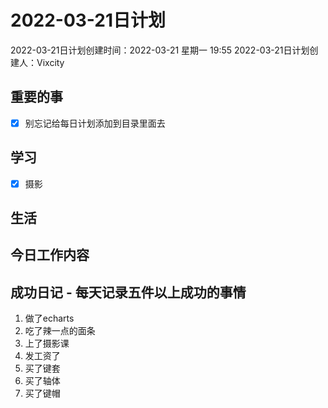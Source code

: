 # 2022-03-21日计划

2022-03-21日计划创建时间：2022-03-21 星期一  19:55
2022-03-21日计划创建人：Vixcity

## 重要的事
- [x] 别忘记给每日计划添加到目录里面去

## 学习
- [x] 摄影

## 生活

## 今日工作内容

## 成功日记 - 每天记录五件以上成功的事情
1. 做了echarts
2. 吃了辣一点的面条
3. 上了摄影课
4. 发工资了
5. 买了键套
6. 买了轴体
7. 买了键帽